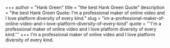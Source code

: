 +++
author = "Hank Green"
title = "the best Hank Green Quote"
description = "the best Hank Green Quote: I'm a professional maker of online video and I love platform diversity of every kind."
slug = "im-a-professional-maker-of-online-video-and-i-love-platform-diversity-of-every-kind"
quote = '''I'm a professional maker of online video and I love platform diversity of every kind.'''
+++
I'm a professional maker of online video and I love platform diversity of every kind.
